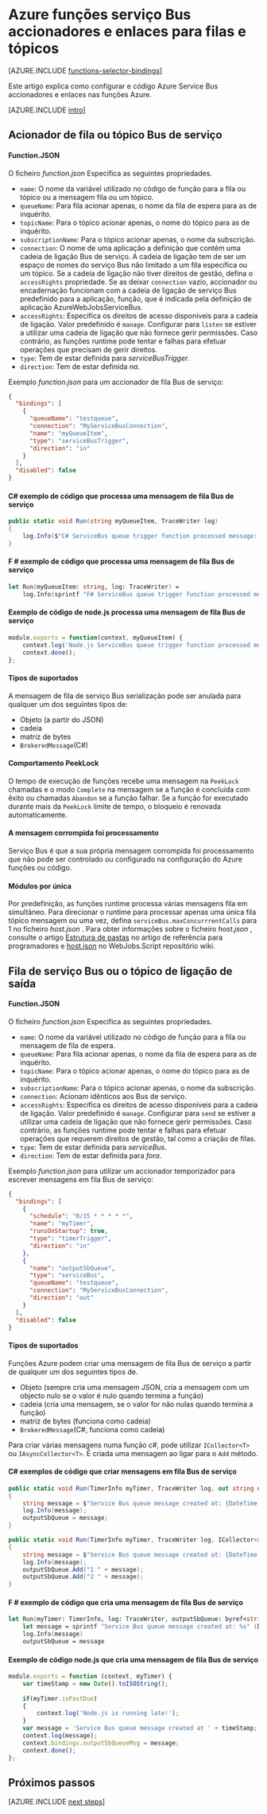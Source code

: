 <properties
    pageTitle="Azure funções serviço Bus accionadores e enlaces | Microsoft Azure"
    description="Compreenda como utilizar accionadores Bus de serviço do Azure e enlaces no Azure funções."
    services="functions"
    documentationCenter="na"
    authors="christopheranderson"
    manager="erikre"
    editor=""
    tags=""
    keywords="funções de Azure, funções, evento processamento, cluster dinâmico, sem servidor arquitetura"/>

<tags
    ms.service="functions"
    ms.devlang="multiple"
    ms.topic="reference"
    ms.tgt_pltfrm="multiple"
    ms.workload="na"
    ms.date="08/22/2016"
    ms.author="chrande; glenga"/>

# <a name="azure-functions-service-bus-triggers-and-bindings-for-queues-and-topics"></a>Azure funções serviço Bus accionadores e enlaces para filas e tópicos

[AZURE.INCLUDE [functions-selector-bindings](../../includes/functions-selector-bindings.md)]

Este artigo explica como configurar e código Azure Service Bus accionadores e enlaces nas funções Azure. 

[AZURE.INCLUDE [intro](../../includes/functions-bindings-intro.md)] 

## <a id="sbtrigger"></a>Acionador de fila ou tópico Bus de serviço

#### <a name="functionjson"></a>Function.JSON

O ficheiro *function.json* Especifica as seguintes propriedades.

- `name`: O nome da variável utilizado no código de função para a fila ou tópico ou a mensagem fila ou um tópico. 
- `queueName`: Para fila acionar apenas, o nome da fila de espera para as de inquérito.
- `topicName`: Para o tópico acionar apenas, o nome do tópico para as de inquérito.
- `subscriptionName`: Para o tópico acionar apenas, o nome da subscrição.
- `connection`: O nome de uma aplicação a definição que contém uma cadeia de ligação Bus de serviço. A cadeia de ligação tem de ser um espaço de nomes do serviço Bus não limitado a um fila específica ou um tópico. Se a cadeia de ligação não tiver direitos de gestão, defina o `accessRights` propriedade. Se as deixar `connection` vazio, accionador ou encadernação funcionam com a cadeia de ligação de serviço Bus predefinido para a aplicação, função, que é indicada pela definição de aplicação AzureWebJobsServiceBus.
- `accessRights`: Especifica os direitos de acesso disponíveis para a cadeia de ligação. Valor predefinido é `manage`. Configurar para `listen` se estiver a utilizar uma cadeia de ligação que não fornece gerir permissões. Caso contrário, as funções runtime pode tentar e falhas para efetuar operações que precisam de gerir direitos.
- `type`: Tem de estar definida para *serviceBusTrigger*.
- `direction`: Tem de estar definida *na*. 

Exemplo *function.json* para um accionador de fila Bus de serviço:

```json
{
  "bindings": [
    {
      "queueName": "testqueue",
      "connection": "MyServiceBusConnection",
      "name": "myQueueItem",
      "type": "serviceBusTrigger",
      "direction": "in"
    }
  ],
  "disabled": false
}
```

#### <a name="c-code-example-that-processes-a-service-bus-queue-message"></a>C# exemplo de código que processa uma mensagem de fila Bus de serviço

```csharp
public static void Run(string myQueueItem, TraceWriter log)
{
    log.Info($"C# ServiceBus queue trigger function processed message: {myQueueItem}");
}
```

#### <a name="f-code-example-that-processes-a-service-bus-queue-message"></a>F # exemplo de código que processa uma mensagem de fila Bus de serviço

```fsharp
let Run(myQueueItem: string, log: TraceWriter) =
    log.Info(sprintf "F# ServiceBus queue trigger function processed message: %s" myQueueItem)
```

#### <a name="nodejs-code-example-that-processes-a-service-bus-queue-message"></a>Exemplo de código de node.js processa uma mensagem de fila Bus de serviço

```javascript
module.exports = function(context, myQueueItem) {
    context.log('Node.js ServiceBus queue trigger function processed message', myQueueItem);
    context.done();
};
```

#### <a name="supported-types"></a>Tipos de suportados

A mensagem de fila de serviço Bus serialização pode ser anulada para qualquer um dos seguintes tipos de:

* Objeto (a partir do JSON)
* cadeia
* matriz de bytes 
* `BrokeredMessage`(C#) 

#### <a id="sbpeeklock"></a>Comportamento PeekLock

O tempo de execução de funções recebe uma mensagem na `PeekLock` chamadas e o modo `Complete` na mensagem se a função é concluída com êxito ou chamadas `Abandon` se a função falhar. Se a função for executado durante mais da `PeekLock` limite de tempo, o bloqueio é renovada automaticamente.

#### <a id="sbpoison"></a>A mensagem corrompida foi processamento

Serviço Bus é que a sua própria mensagem corrompida foi processamento que não pode ser controlado ou configurado na configuração do Azure funções ou código. 

#### <a id="sbsinglethread"></a>Módulos por única

Por predefinição, as funções runtime processa várias mensagens fila em simultâneo. Para direcionar o runtime para processar apenas uma única fila tópico mensagem ou uma vez, defina `serviceBus.maxConcurrrentCalls` para 1 no ficheiro *host.json* . Para obter informações sobre o ficheiro *host.json* , consulte o artigo [Estrutura de pastas](functions-reference.md#folder-structure) no artigo de referência para programadores e [host.json](https://github.com/Azure/azure-webjobs-sdk-script/wiki/host.json) no WebJobs.Script repositório wiki.

## <a id="sboutput"></a>Fila de serviço Bus ou o tópico de ligação de saída

#### <a name="functionjson"></a>Function.JSON

O ficheiro *function.json* Especifica as seguintes propriedades.

- `name`: O nome da variável utilizado no código de função para a fila ou mensagem de fila de espera. 
- `queueName`: Para fila acionar apenas, o nome da fila de espera para as de inquérito.
- `topicName`: Para o tópico acionar apenas, o nome do tópico para as de inquérito.
- `subscriptionName`: Para o tópico acionar apenas, o nome da subscrição.
- `connection`: Acionam idênticos aos Bus de serviço.
- `accessRights`: Especifica os direitos de acesso disponíveis para a cadeia de ligação. Valor predefinido é `manage`. Configurar para `send` se estiver a utilizar uma cadeia de ligação que não fornece gerir permissões. Caso contrário, as funções runtime pode tentar e falhas para efetuar operações que requerem direitos de gestão, tal como a criação de filas.
- `type`: Tem de estar definida para *serviceBus*.
- `direction`: Tem de estar definida para *fora*. 

Exemplo *function.json* para utilizar um accionador temporizador para escrever mensagens em fila Bus de serviço:

```JSON
{
  "bindings": [
    {
      "schedule": "0/15 * * * * *",
      "name": "myTimer",
      "runsOnStartup": true,
      "type": "timerTrigger",
      "direction": "in"
    },
    {
      "name": "outputSbQueue",
      "type": "serviceBus",
      "queueName": "testqueue",
      "connection": "MyServiceBusConnection",
      "direction": "out"
    }
  ],
  "disabled": false
}
``` 

#### <a name="supported-types"></a>Tipos de suportados

Funções Azure podem criar uma mensagem de fila Bus de serviço a partir de qualquer um dos seguintes tipos de.

* Objeto (sempre cria uma mensagem JSON, cria a mensagem com um objecto nulo se o valor é nulo quando termina a função)
* cadeia (cria uma mensagem, se o valor for não nulas quando termina a função)
* matriz de bytes (funciona como cadeia) 
* `BrokeredMessage`(C#, funciona como cadeia)

Para criar várias mensagens numa função c#, pode utilizar `ICollector<T>` ou `IAsyncCollector<T>`. É criada uma mensagem ao ligar para o `Add` método.

#### <a name="c-code-examples-that-create-service-bus-queue-messages"></a>C# exemplos de código que criar mensagens em fila Bus de serviço

```csharp
public static void Run(TimerInfo myTimer, TraceWriter log, out string outputSbQueue)
{
    string message = $"Service Bus queue message created at: {DateTime.Now}";
    log.Info(message); 
    outputSbQueue = message;
}
```

```csharp
public static void Run(TimerInfo myTimer, TraceWriter log, ICollector<string> outputSbQueue)
{
    string message = $"Service Bus queue message created at: {DateTime.Now}";
    log.Info(message); 
    outputSbQueue.Add("1 " + message);
    outputSbQueue.Add("2 " + message);
}
```

#### <a name="f-code-example-that-creates-a-service-bus-queue-message"></a>F # exemplo de código que cria uma mensagem de fila Bus de serviço

```fsharp
let Run(myTimer: TimerInfo, log: TraceWriter, outputSbQueue: byref<string>) =
    let message = sprintf "Service Bus queue message created at: %s" (DateTime.Now.ToString())
    log.Info(message)
    outputSbQueue = message
```

#### <a name="nodejs-code-example-that-creates-a-service-bus-queue-message"></a>Exemplo de código node.js que cria uma mensagem de fila Bus de serviço

```javascript
module.exports = function (context, myTimer) {
    var timeStamp = new Date().toISOString();
    
    if(myTimer.isPastDue)
    {
        context.log('Node.js is running late!');
    }
    var message = 'Service Bus queue message created at ' + timeStamp;
    context.log(message);   
    context.bindings.outputSbQueueMsg = message;
    context.done();
};
```

## <a name="next-steps"></a>Próximos passos

[AZURE.INCLUDE [next steps](../../includes/functions-bindings-next-steps.md)] 
